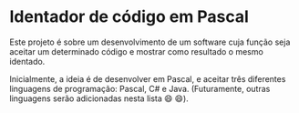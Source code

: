 # Identador de código em Pascal

   Este projeto é sobre um desenvolvimento de um software cuja função seja aceitar um determinado código e mostrar como resultado o mesmo identado.

   Inicialmente, a ideia é de desenvolver em Pascal, e aceitar três diferentes linguagens de programação: Pascal, C# e Java. (Futuramente, outras linguagens serão adicionadas nesta lista :smile: :smile:).
